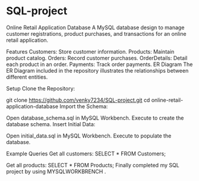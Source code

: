 # SQL-project
Online Retail Application Database
A MySQL database design to manage customer registrations, product purchases, and transactions for an online retail application.

Features
Customers: Store customer information.
Products: Maintain product catalog.
Orders: Record customer purchases.
OrderDetails: Detail each product in an order.
Payments: Track order payments.
ER Diagram
The ER Diagram included in the repository illustrates the relationships between different entities.

Setup
Clone the Repository:

git clone https://github.com/venky7234/SQL-project.git
cd online-retail-application-database
Import the Schema:

Open database_schema.sql in MySQL Workbench.
Execute to create the database schema.
Insert Initial Data:

Open initial_data.sql in MySQL Workbench.
Execute to populate the database.

Example Queries
Get all customers:
SELECT * FROM Customers;

Get all products:
SELECT * FROM Products;
 Finally completed my SQL project by using MYSQLWORKBRENCH .
